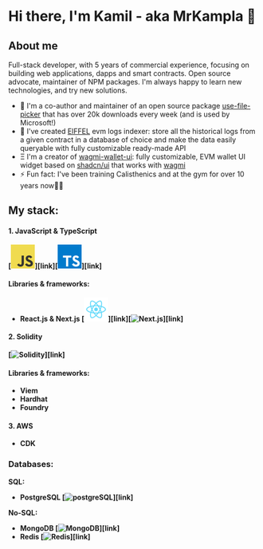 # Hi there, I'm Kamil - aka MrKampla 👋
## About me
Full-stack developer, with 5 years of commercial experience, focusing on building web applications, dapps and smart contracts. Open source advocate, maintainer of NPM packages. I'm always happy to learn new technologies, and try new solutions.

- 🔭 I'm a co-author and maintainer of an open source package [use-file-picker](https://www.npmjs.com/package/use-file-picker) that has over 20k downloads every week (and is used by Microsoft!)
- 🔎 I've created [EIFFEL](https://github.com/MrKampla/eiffel-evm-indexer) evm logs indexer: store all the historical logs from a given contract in a database of choice and make the data easily queryable with fully customizable ready-made API
- Ξ I'm a creator of [wagmi-wallet-ui](https://github.com/MrKampla/wagmi-wallet-ui): fully customizable, EVM wallet UI widget based on [shadcn/ui](https://ui.shadcn.com/) that works with [wagmi](https://wagmi.sh/)
- ⚡ Fun fact: I've been training Calisthenics and at the gym for over 10 years now🏋️‍♂️

## My stack:
#### <b> 1. JavaScript & TypeScript<b/>  
  [<img alt="JavaScript" width="48px" src="https://raw.githubusercontent.com/github/explore/80688e429a7d4ef2fca1e82350fe8e3517d3494d/topics/javascript/javascript.png" />][link][<img alt="TypeScript" width="48px" src="https://raw.githubusercontent.com/github/explore/80688e429a7d4ef2fca1e82350fe8e3517d3494d/topics/typescript/typescript.png" />][link]
#### Libraries & frameworks:
- React.js & Next.js [<img  alt="React" width="48px" src="https://raw.githubusercontent.com/github/explore/80688e429a7d4ef2fca1e82350fe8e3517d3494d/topics/react/react.png" />][link][<img  alt="Next.js" width="48px" src="https://images.prismic.io/boringowl/fe6cc033-921c-42e6-8d10-582373846263_next+js+framework.jpeg" />][link]
  
#### <b> 2. Solidity<b/> 
  [<img alt="Solidity" height="48px" src="https://encrypted-tbn0.gstatic.com/images?q=tbn:ANd9GcQmNqdJfJzDXQV3FV-viwgODZ5lIv3YTYU8FhDa_evh7x5ROfIsN_WLYidUdGvC_XX33II&usqp=CAU" />][link]
#### Libraries & frameworks:
  - Viem
  - Hardhat
  - Foundry

#### <b> 3. AWS<b/> 
  - CDK
 
### Databases: 
SQL:
- PostgreSQL [<img alt="postgreSQL" width="36px" src="https://www.postgresql.org/media/img/about/press/elephant.png" />][link]

No-SQL:
- MongoDB [<img alt="MongoDB" width="48px" height="26px" src="https://dwglogo.com/wp-content/uploads/2017/12/MongoDB_logo_01.png" />][link]
- Redis [<img alt="Redis" width="48px" height="26px" src="https://dwglogo.com/wp-content/uploads/2017/12/1100px_Redis_Logo_01.png" />][link]
